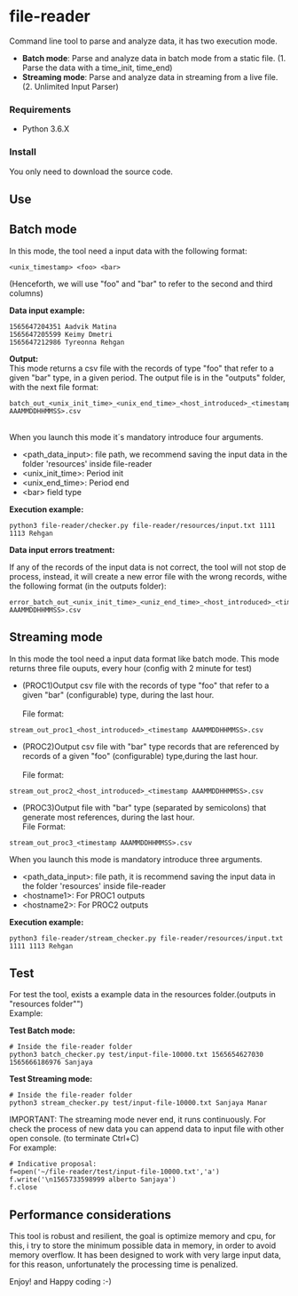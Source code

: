 # file-reader

Command line tool to parse and analyze data, it has two execution mode.
+ **Batch mode**: Parse and analyze data in batch mode from a static file. (1. Parse the data with a time_init, time_end)
+ **Streaming mode**: Parse and analyze data in streaming from a live file. (2. Unlimited Input Parser)

### Requirements

+ Python 3.6.X

### Install

You only need to download the source code.

##  Use

## Batch mode

In this mode, the tool need a input data with the following format:<br/>

`<unix_timestamp> <foo> <bar>`

(Henceforth, we will use "foo" and "bar" to refer to the second and third columns)

**Data input example:<br/>**
```
1565647204351 Aadvik Matina
1565647205599 Keimy Dmetri
1565647212986 Tyreonna Rehgan
```

**Output:<br/>**
This mode returns a csv file with the records of type "foo" that refer to a given "bar" type,  in a given period.
The output file is in the "outputs" folder, with the next file format:
```
batch_out_<unix_init_time>_<unix_end_time>_<host_introduced>_<timestamp AAAMMDDHHMMSS>.csv
```

<br/>When you launch this mode it´s mandatory introduce four arguments.
+ <path_data_input>: file path, we recommend saving the input data in the folder 'resources' inside file-reader
+ <unix_init_time>: Period init
+ <unix_end_time>: Period end
+ \<bar> field type

**Execution example:**

`python3 file-reader/checker.py file-reader/resources/input.txt 1111 1113 Rehgan`

**Data input errors treatment:<br/>**

If any of the records of the input data is not correct, the tool will not stop de process, instead, it will create a new error file with the wrong records, withe the following format (in the outputs folder):
```
error_batch_out_<unix_init_time>_<uniz_end_time>_<host_introduced>_<timestamp AAAMMDDHHMMSS>.csv
```

## Streaming mode

In this mode the tool need a input data format like batch mode. This mode returns three file ouputs, every hour (config with 2 minute for test) 
+ (PROC1)Output csv file with the records of type "foo" that refer to a given "bar" (configurable) type, during the last hour.<br/>  
File format:<br/> 
```
stream_out_proc1_<host_introduced>_<timestamp AAAMMDDHHMMSS>.csv
```

+ (PROC2)Output csv file with "bar" type records that are referenced by records of a given "foo" (configurable) type,during the last hour.<br/>  
File format:<br/> 
```
stream_out_proc2_<host_introduced>_<timestamp AAAMMDDHHMMSS>.csv
```

+ (PROC3)Output file with "bar" type (separated by semicolons) that generate most references, during the last hour.<br/>
File Format:<br/>
```
stream_out_proc3_<timestamp AAAMMDDHHMMSS>.csv
```

When you launch this mode is mandatory introduce three arguments.
+ <path_data_input>: file path, it is recommend saving the input data in the folder 'resources' inside file-reader
+ \<hostname1>: For PROC1 outputs
+ \<hostname2>: For PROC2 outputs


**Execution example:**

`python3 file-reader/stream_checker.py file-reader/resources/input.txt 1111 1113 Rehgan`

##  Test

For test the tool, exists a example data in the resources folder.(outputs in "resources folder"")<br/>
Example:<br/>

**Test Batch mode:**
```
# Inside the file-reader folder
python3 batch_checker.py test/input-file-10000.txt 1565654627030 1565666186976 Sanjaya
```

**Test Streaming mode:**
```
# Inside the file-reader folder
python3 stream_checker.py test/input-file-10000.txt Sanjaya Manar
```
IMPORTANT: The streaming mode never end, it runs continuously. For check the process of new data you can append data to input file with other open console. (to terminate Ctrl+C)<br/>
For example:
```
# Indicative proposal:
f=open('~/file-reader/test/input-file-10000.txt','a')
f.write('\n1565733598999 alberto Sanjaya')
f.close

```

##  Performance considerations


This tool is robust and resilient, the goal is optimize memory and cpu, for this, i try to store the minimum possible data in memory, in order to avoid memory overflow. It has been designed to work with very large input data, for this reason, unfortunately the processing time is penalized.<br/>

Enjoy! and Happy coding :-) 